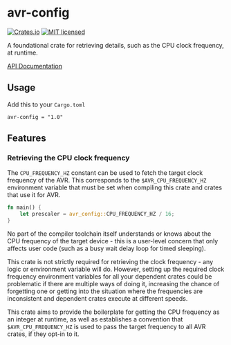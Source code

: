 # avr-config

[![Crates.io](https://img.shields.io/crates/v/avr-config.svg)](https://crates.io/crates/avr-config)
[![MIT licensed](https://img.shields.io/badge/license-MIT-blue.svg)](./LICENSE)


A foundational crate for retrieving details, such as the CPU clock frequency, at runtime.

[API Documentation](https://docs.rs/avr-config)

## Usage

Add this to your `Cargo.toml`

```
avr-config = "1.0"
```

## Features

### Retrieving the CPU clock frequency

The `CPU_FREQUENCY_HZ` constant can be used to fetch the target
clock frequency of the AVR. This corresponds to the `$AVR_CPU_FREQUENCY_HZ`
environment variable that must be set when compiling this crate and crates
that use it for AVR.

```rust
fn main() {
    let prescaler = avr_config::CPU_FREQUENCY_HZ / 16;
}
```

No part of the compiler toolchain itself understands or knows about the CPU
frequency of the target device - this is a user-level concern that only affects
user code (such as a busy wait delay loop for timed sleeping).

This crate is not strictly required for retrieving the clock frequency - any logic
or environment variable will do. However, setting up the required clock frequency environment
variables for all your dependent crates could be problematic if there are multiple ways of doing it,
increasing the chance of forgetting one or getting into the situation where the frequencies are
inconsistent and dependent crates execute at different speeds.

This crate aims to provide the boilerplate for getting the CPU frequency as an integer
at runtime, as well as establishes a convention that `$AVR_CPU_FREQUENCY_HZ` is used to
pass the target frequency to all AVR crates, if they opt-in to it.


